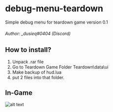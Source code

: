 # debug-menu-teardown
Simple debug menu for teardown game version 0.1


###### Author: _dusieq#0404 (Discord)


## How to install?

1. Unpack .rar file
2. Go to Teardown Game Folder Teardown\data\ui
3. Make backup of hud.lua
4. put 2 files into that folder.

## In-Game 
![alt text](https://i.imgur.com/EcR6GXm.png)

